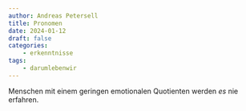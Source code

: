 ```yaml
---
author: Andreas Petersell
title: Pronomen
date: 2024-01-12
draft: false
categories:
    - erkenntnisse
tags:
    - darumlebenwir
---
```


Menschen mit einem geringen emotionalen Quotienten werden *es* nie erfahren.

